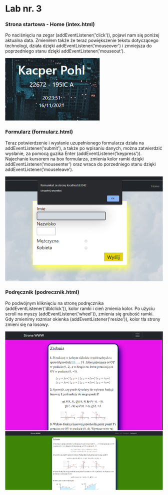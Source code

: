 # Lab nr. 3

### Strona startowa - Home (intex.html)

Po naciśnięciu na zegar (addEventListener('click')), pojawi nam się poniżej aktualna data. Zmieniłem także że teraz powiększenie tekstu dotyczącego technologi, działa dzięki addEventListener('mouseover') i zmniejsza do poprzedniego stanu dzięki addEventListener('mouseout').

![](assets/screenshot/home1.png)


### Formularz (formularz.html)

Teraz potwierdzenie i wysłanie uzupełnionego formularza działa na addEventListener('submit'), a także po wpisaniu danych, można zatwierdzić wysłanie, za pomocą guzika Enter (addEventListener('keypress')).
Najechanie kursorem na box formularza, zmienia kolor ramki dzięki addEventListener('mouseenter') oraz wraca do porzedniego stanu dzięki addEventListener('mouseleave').

![](assets/screenshot/formularz1.png)

### Podręcznik (podrecznik.html)

Po podwójnym kliknięciu na stronę podręcznika (addEventListener('dblclick')), kolor ramki i cień zmienia kolor. Po użyciu scroll na myszy (addEventListener('wheel')), zmienia się grubość ramki. Gdy zmienimy rozmiar okienka (addEventListener('resize')), kolor tła strony zmieni się na losowy.

![](assets/screenshot/podrecznik1.png)
![](assets/screenshot/podrecznik2.png)

